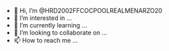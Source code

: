- 👋 Hi, I’m @HRD2002FFCOCPOOLREALMENARZO20
- 👀 I’m interested in ...
- 🌱 I’m currently learning ...
- 💞️ I’m looking to collaborate on ...
- 📫 How to reach me ...

<!---
HRD2002FFCOCPOOLREALMENARZO20/HRD2002FFCOCPOOLREALMENARZO20 is a ✨ special ✨ repository because its `README.md` (this file) appears on your GitHub profile.
You can click the Preview link to take a look at your changes.
--->
